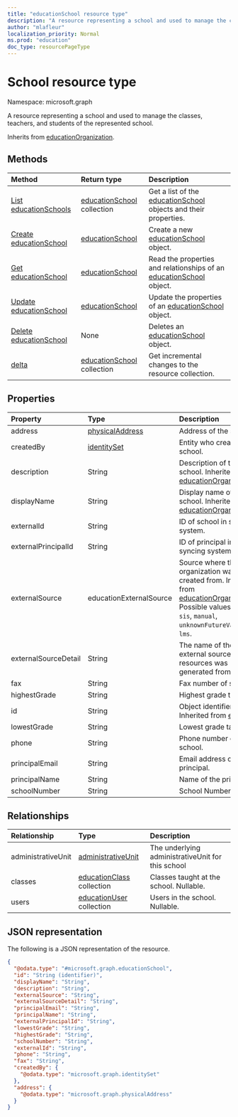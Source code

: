 ```yaml
---
title: "educationSchool resource type"
description: "A resource representing a school and used to manage the classes, teachers, and students of the represented school.  "
author: "mlafleur"
localization_priority: Normal
ms.prod: "education"
doc_type: resourcePageType
---
```


# School resource type

Namespace: microsoft.graph

A resource representing a school and used to manage the classes, teachers, and students of the represented school.

Inherits from [educationOrganization](../resources/educationorganization.md).

## Methods

| Method                                                     | Return type                                                   | Description                                                                                            |
| :--------------------------------------------------------- | :------------------------------------------------------------ | :----------------------------------------------------------------------------------------------------- |
| [List educationSchools](../api/educationschool-list.md)    | [educationSchool](../resources/educationschool.md) collection | Get a list of the [educationSchool](../resources/educationschool.md) objects and their properties.     |
| [Create educationSchool](../api/educationschool-create.md) | [educationSchool](../resources/educationschool.md)            | Create a new [educationSchool](../resources/educationschool.md) object.                                |
| [Get educationSchool](../api/educationschool-get.md)       | [educationSchool](../resources/educationschool.md)            | Read the properties and relationships of an [educationSchool](../resources/educationschool.md) object. |
| [Update educationSchool](../api/educationschool-update.md) | [educationSchool](../resources/educationschool.md)            | Update the properties of an [educationSchool](../resources/educationschool.md) object.                 |
| [Delete educationSchool](../api/educationschool-delete.md) | None                                                          | Deletes an [educationSchool](../resources/educationschool.md) object.                                  |
| [delta](../api/educationschool-delta.md)                   | [educationSchool](../resources/educationschool.md) collection | Get incremental changes to the resource collection.                                                    |

## Properties

| Property             | Type                                               | Description                                                                                                                                                                                        |
| :------------------- | :------------------------------------------------- | :------------------------------------------------------------------------------------------------------------------------------------------------------------------------------------------------- |
| address              | [physicalAddress](../resources/physicaladdress.md) | Address of the school.                                                                                                                                                                             |
| createdBy            | [identitySet](../resources/identityset.md)         | Entity who created the school.                                                                                                                                                                     |
| description          | String                                             | Description of the school. Inherited from [educationOrganization](../resources/educationorganization.md)                                                                                           |
| displayName          | String                                             | Display name of the school. Inherited from [educationOrganization](../resources/educationorganization.md)                                                                                          |
| externalId           | String                                             | ID of school in syncing system.                                                                                                                                                                    |
| externalPrincipalId  | String                                             | ID of principal in syncing system.                                                                                                                                                                 |
| externalSource       | educationExternalSource                            | Source where this organization was created from. Inherited from [educationOrganization](../resources/educationorganization.md). Possible values are: `sis`, `manual`, `unknownFutureValue`, `lms`. |
| externalSourceDetail | String                                             | The name of the external source this resources was generated from.                                                                                                                                 |
| fax                  | String                                             | Fax number of school.                                                                                                                                                                              |
| highestGrade         | String                                             | Highest grade taught.                                                                                                                                                                              |
| id                   | String                                             | Object identifier. Inherited from [entity](../resources/entity.md)                                                                                                                                 |
| lowestGrade          | String                                             | Lowest grade taught.                                                                                                                                                                               |
| phone                | String                                             | Phone number of school.                                                                                                                                                                            |
| principalEmail       | String                                             | Email address of the principal.                                                                                                                                                                    |
| principalName        | String                                             | Name of the principal.                                                                                                                                                                             |
| schoolNumber         | String                                             | School Number.                                                                                                                                                                                     |

## Relationships

| Relationship       | Type                                                        | Description                                       |
| :----------------- | :---------------------------------------------------------- | :------------------------------------------------ |
| administrativeUnit | [administrativeUnit](../resources/administrativeunit.md)    | The underlying administrativeUnit for this school |
| classes            | [educationClass](../resources/educationclass.md) collection | Classes taught at the school. Nullable.           |
| users              | [educationUser](../resources/educationuser.md) collection   | Users in the school. Nullable.                    |

## JSON representation

The following is a JSON representation of the resource.

<!-- {
  "blockType": "resource",
  "keyProperty": "id",
  "@odata.type": "microsoft.graph.educationSchool",
  "baseType": "microsoft.graph.educationOrganization",
  "openType": false
}
-->

```json
{
  "@odata.type": "#microsoft.graph.educationSchool",
  "id": "String (identifier)",
  "displayName": "String",
  "description": "String",
  "externalSource": "String",
  "externalSourceDetail": "String",
  "principalEmail": "String",
  "principalName": "String",
  "externalPrincipalId": "String",
  "lowestGrade": "String",
  "highestGrade": "String",
  "schoolNumber": "String",
  "externalId": "String",
  "phone": "String",
  "fax": "String",
  "createdBy": {
    "@odata.type": "microsoft.graph.identitySet"
  },
  "address": {
    "@odata.type": "microsoft.graph.physicalAddress"
  }
}
```
